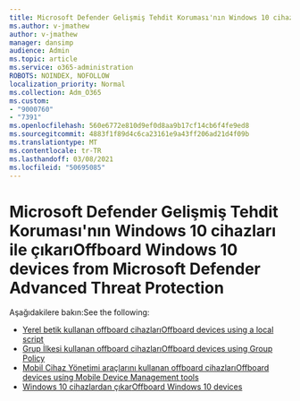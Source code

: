 ```yaml
---
title: Microsoft Defender Gelişmiş Tehdit Koruması'nın Windows 10 cihazları ile çıkarı
ms.author: v-jmathew
author: v-jmathew
manager: dansimp
audience: Admin
ms.topic: article
ms.service: o365-administration
ROBOTS: NOINDEX, NOFOLLOW
localization_priority: Normal
ms.collection: Adm_O365
ms.custom:
- "9000760"
- "7391"
ms.openlocfilehash: 560e6772e810d9ef0d8aa9b17cf14cb6f4fe9ed8
ms.sourcegitcommit: 4883f1f89d4c6ca23161e9a43ff206ad21d4f09b
ms.translationtype: MT
ms.contentlocale: tr-TR
ms.lasthandoff: 03/08/2021
ms.locfileid: "50695085"
---
```

# <a name="offboard-windows-10-devices-from-microsoft-defender-advanced-threat-protection"></a><span data-ttu-id="cc00e-102">Microsoft Defender Gelişmiş Tehdit Koruması'nın Windows 10 cihazları ile çıkarı</span><span class="sxs-lookup"><span data-stu-id="cc00e-102">Offboard Windows 10 devices from Microsoft Defender Advanced Threat Protection</span></span>

<span data-ttu-id="cc00e-103">Aşağıdakilere bakın:</span><span class="sxs-lookup"><span data-stu-id="cc00e-103">See the following:</span></span>

- [<span data-ttu-id="cc00e-104">Yerel betik kullanan offboard cihazları</span><span class="sxs-lookup"><span data-stu-id="cc00e-104">Offboard devices using a local script</span></span>](https://go.microsoft.com/fwlink/?linkid=2143465)
- [<span data-ttu-id="cc00e-105">Grup İlkesi kullanan offboard cihazları</span><span class="sxs-lookup"><span data-stu-id="cc00e-105">Offboard devices using Group Policy</span></span>](https://go.microsoft.com/fwlink/?linkid=2143632)
- [<span data-ttu-id="cc00e-106">Mobil Cihaz Yönetimi araçlarını kullanan offboard cihazları</span><span class="sxs-lookup"><span data-stu-id="cc00e-106">Offboard devices using Mobile Device Management tools</span></span>](https://go.microsoft.com/fwlink/?linkid=2143633)
- [<span data-ttu-id="cc00e-107">Windows 10 cihazlardan çıkar</span><span class="sxs-lookup"><span data-stu-id="cc00e-107">Offboard Windows 10 devices</span></span>](https://go.microsoft.com/fwlink/?linkid=2143629)

